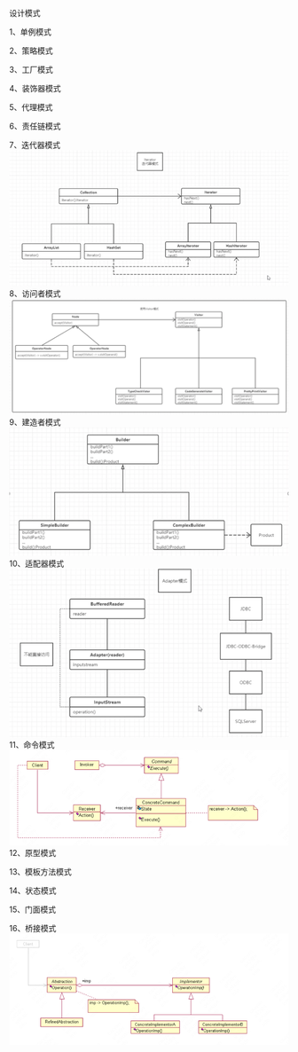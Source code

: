 设计模式

1、单例模式

2、策略模式

3、工厂模式

4、装饰器模式

5、代理模式

6、责任链模式

7、迭代器模式
![iterator.png](iterator.png)
8、访问者模式
![visitor.png](visitor.png)
9、建造者模式
![builder.png](builder.png)
10、适配器模式
![adapter.png](adapter.png)
11、命令模式
![command.png](command.png)
12、原型模式

13、模板方法模式

14、状态模式

15、门面模式

16、桥接模式
![bridge.png](bridge.png)



